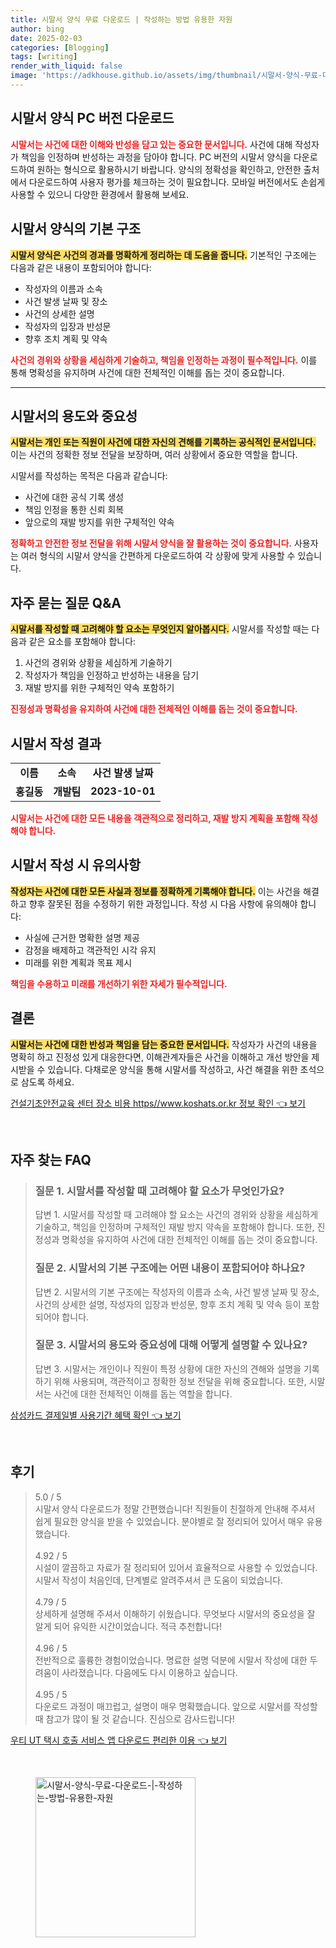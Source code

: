 ```yaml
---
title: 시말서 양식 무료 다운로드 | 작성하는 방법 유용한 자원
author: bing
date: 2025-02-03
categories: [Blogging]
tags: [writing]
render_with_liquid: false
image: 'https://adkhouse.github.io/assets/img/thumbnail/시말서-양식-무료-다운로드-|-작성하는-방법-유용한-자원.webp'
---
```



<h2 id='시말서_다운로드_안내'>시말서 양식 PC 버전 다운로드</h2>

<p><b><span style="color: #ee2323;">시말서는 사건에 대한 이해와 반성을 담고 있는 중요한 문서입니다.</span></b> 사건에 대해 작성자가 책임을 인정하며 반성하는 과정을 담아야 합니다. PC 버전의 시말서 양식을 다운로드하여 원하는 형식으로 활용하시기 바랍니다. 양식의 정확성을 확인하고, 안전한 출처에서 다운로드하여 사용자 평가를 체크하는 것이 필요합니다. 모바일 버전에서도 손쉽게 사용할 수 있으니 다양한 환경에서 활용해 보세요.</p>

<h2 id='시말서_기본_구조'>시말서 양식의 기본 구조</h2>

<p><b><span style="background-color: #ffe066;">시말서 양식은 사건의 경과를 명확하게 정리하는 데 도움을 줍니다.</span></b> 기본적인 구조에는 다음과 같은 내용이 포함되어야 합니다:</p>

<ul>
    <li>작성자의 이름과 소속</li>
    <li>사건 발생 날짜 및 장소</li>
    <li>사건의 상세한 설명</li>
    <li>작성자의 입장과 반성문</li>
    <li>향후 조치 계획 및 약속</li>
</ul>

<p><b><span style="color: #ee2323;">사건의 경위와 상황을 세심하게 기술하고, 책임을 인정하는 과정이 필수적입니다.</span></b> 이를 통해 명확성을 유지하며 사건에 대한 전체적인 이해를 돕는 것이 중요합니다.</p>

<hr />

<h2 id='시말서의_용도와_중요성'>시말서의 용도와 중요성</h2>

<p><b><span style="background-color: #ffe066;">시말서는 개인 또는 직원이 사건에 대한 자신의 견해를 기록하는 공식적인 문서입니다.</span></b> 이는 사건의 정확한 정보 전달을 보장하며, 여러 상황에서 중요한 역할을 합니다.</p>

<p>시말서를 작성하는 목적은 다음과 같습니다:</p>

<ul>
    <li>사건에 대한 공식 기록 생성</li>
    <li>책임 인정을 통한 신뢰 회복</li>
    <li>앞으로의 재발 방지를 위한 구체적인 약속</li>
</ul>

<p><b><span style="color: #ee2323;">정확하고 안전한 정보 전달을 위해 시말서 양식을 잘 활용하는 것이 중요합니다.</span></b> 사용자는 여러 형식의 시말서 양식을 간편하게 다운로드하여 각 상황에 맞게 사용할 수 있습니다.</p>

<h2 id='자주_묻는_질문'>자주 묻는 질문 Q&A</h2>

<p><b><span style="background-color: #ffe066;">시말서를 작성할 때 고려해야 할 요소는 무엇인지 알아봅시다.</span></b> 시말서를 작성할 때는 다음과 같은 요소를 포함해야 합니다:</p>

<ol>
    <li>사건의 경위와 상황을 세심하게 기술하기</li>
    <li>작성자가 책임을 인정하고 반성하는 내용을 담기</li>
    <li>재발 방지를 위한 구체적인 약속 포함하기</li>
</ol>

<p><b><span style="color: #ee2323;">진정성과 명확성을 유지하여 사건에 대한 전체적인 이해를 돕는 것이 중요합니다.</span></b></p>

<h2 id='시말서_작성_결과'>시말서 작성 결과</h2>

<table>
    <tr>
        <td style="text-align: center; height: 17px;"><b>이름</b></td>
        <td style="text-align: center; height: 17px;"><b>소속</b></td>
        <td style="text-align: center; height: 17px;"><b>사건 발생 날짜</b></td>
    </tr>
    <tr>
        <td style="text-align: center; height: 17px;"><b>홍길동</b></td>
        <td style="text-align: center; height: 17px;"><b>개발팀</b></td>
        <td style="text-align: center; height: 17px;"><b>2023-10-01</b></td>
    </tr>
</table>

<p><b><span style="color: #ee2323;">시말서는 사건에 대한 모든 내용을 객관적으로 정리하고, 재발 방지 계획을 포함해 작성해야 합니다.</span></b></p>

<h2 id='시말서_작성_시_유의사항'>시말서 작성 시 유의사항</h2>

<p><b><span style="background-color: #ffe066;">작성자는 사건에 대한 모든 사실과 정보를 정확하게 기록해야 합니다.</span></b> 이는 사건을 해결하고 향후 잘못된 점을 수정하기 위한 과정입니다. 작성 시 다음 사항에 유의해야 합니다:</p>

<ul>
    <li>사실에 근거한 명확한 설명 제공</li>
    <li>감정을 배제하고 객관적인 시각 유지</li>
    <li>미래를 위한 계획과 목표 제시</li>
</ul>

<p><b><span style="color: #ee2323;">책임을 수용하고 미래를 개선하기 위한 자세가 필수적입니다.</span></b></p>

<h2 id='결론'>결론</h2>

<p><b><span style="background-color: #ffe066;">시말서는 사건에 대한 반성과 책임을 담는 중요한 문서입니다.</span></b> 작성자가 사건의 내용을 명확히 하고 진정성 있게 대응한다면, 이해관계자들은 사건을 이해하고 개선 방안을 제시받을 수 있습니다. 다채로운 양식을 통해 시말서를 작성하고, 사건 해결을 위한 초석으로 삼도록 하세요.</p>


<p><a class="click-button" title="건설기초안전교육 센터 장소 비용 https//www.koshats.or.kr 정보 확인" href="https://adkhouse.github.io/posts/%EA%B1%B4%EC%84%A4%EA%B8%B0%EC%B4%88%EC%95%88%EC%A0%84%EA%B5%90%EC%9C%A1-%EC%84%BC%ED%84%B0-%EC%9E%A5%EC%86%8C-%EB%B9%84%EC%9A%A9-httpswww.koshats.or.kr-%EC%A0%95%EB%B3%B4-%ED%99%95%EC%9D%B8/" rel="dofollow">건설기초안전교육 센터 장소 비용 https//www.koshats.or.kr 정보 확인 👈 보기</a></p><br>
<h2 id='자주_찾는_FAQ'>자주 찾는 FAQ</h2>
<div itemscope="" itemtype="https://schema.org/FAQPage">
<blockquote>
<div itemscope="" itemprop="mainEntity" itemtype="https://schema.org/Question">
<h3 itemprop="name">질문 1. 시말서를 작성할 때 고려해야 할 요소가 무엇인가요?</h3>
<div itemscope="" itemprop="acceptedAnswer" itemtype="https://schema.org/Answer">
<span itemprop="text">
<p>답변 1. 시말서를 작성할 때 고려해야 할 요소는 사건의 경위와 상황을 세심하게 기술하고, 책임을 인정하며 구체적인 재발 방지 약속을 포함해야 합니다. 또한, 진정성과 명확성을 유지하여 사건에 대한 전체적인 이해를 돕는 것이 중요합니다.</p>
</span>
</div>
</div>
<div itemscope="" itemprop="mainEntity" itemtype="https://schema.org/Question">
<h3 itemprop="name">질문 2. 시말서의 기본 구조에는 어떤 내용이 포함되어야 하나요?</h3>
<div itemscope="" itemprop="acceptedAnswer" itemtype="https://schema.org/Answer">
<span itemprop="text">
<p>답변 2. 시말서의 기본 구조에는 작성자의 이름과 소속, 사건 발생 날짜 및 장소, 사건의 상세한 설명, 작성자의 입장과 반성문, 향후 조치 계획 및 약속 등이 포함되어야 합니다.</p>
</span>
</div>
</div>
<div itemscope="" itemprop="mainEntity" itemtype="https://schema.org/Question">
<h3 itemprop="name">질문 3. 시말서의 용도와 중요성에 대해 어떻게 설명할 수 있나요?</h3>
<div itemscope="" itemprop="acceptedAnswer" itemtype="https://schema.org/Answer">
<span itemprop="text">
<p>답변 3. 시말서는 개인이나 직원이 특정 상황에 대한 자신의 견해와 설명을 기록하기 위해 사용되며, 객관적이고 정확한 정보 전달을 위해 중요합니다. 또한, 시말서는 사건에 대한 전체적인 이해를 돕는 역할을 합니다.</p>
</span>
</div>
</div>
</blockquote>
</div>
<p><a class="click-button" title="삼성카드 결제일별 사용기간 혜택 확인" href="https://adkhouse.github.io/posts/%EC%82%BC%EC%84%B1%EC%B9%B4%EB%93%9C-%EA%B2%B0%EC%A0%9C%EC%9D%BC%EB%B3%84-%EC%82%AC%EC%9A%A9%EA%B8%B0%EA%B0%84-%ED%98%9C%ED%83%9D-%ED%99%95%EC%9D%B8/" rel="dofollow">삼성카드 결제일별 사용기간 혜택 확인 👈 보기</a></p><br>
<h2 id='후기'>후기</h2>
<div itemscope itemtype="https://schema.org/Product">
  <blockquote>
  <div itemprop="review" itemscope itemtype="https://schema.org/Review">
      <div itemprop="reviewRating" itemscope itemtype="https://schema.org/Rating"> <span itemprop="ratingValue">5.0</span> / <span itemprop="bestRating">5</span> </div>
      <span itemprop="reviewBody">시말서 양식 다운로드가 정말 간편했습니다! 직원들이 친절하게 안내해 주셔서 쉽게 필요한 양식을 받을 수 있었습니다. 분야별로 잘 정리되어 있어서 매우 유용했습니다.</span>
  </div>
  <br>
  <div itemprop="review" itemscope itemtype="https://schema.org/Review">
      <div itemprop="reviewRating" itemscope itemtype="https://schema.org/Rating"> <span itemprop="ratingValue">4.92</span> / <span itemprop="bestRating">5</span> </div>
      <span itemprop="reviewBody">시설이 깔끔하고 자료가 잘 정리되어 있어서 효율적으로 사용할 수 있었습니다. 시말서 작성이 처음인데, 단계별로 알려주셔서 큰 도움이 되었습니다.</span>
  </div>
  <br>
  <div itemprop="review" itemscope itemtype="https://schema.org/Review">
      <div itemprop="reviewRating" itemscope itemtype="https://schema.org/Rating"> <span itemprop="ratingValue">4.79</span> / <span itemprop="bestRating">5</span> </div>
      <span itemprop="reviewBody">상세하게 설명해 주셔서 이해하기 쉬웠습니다. 무엇보다 시말서의 중요성을 잘 알게 되어 유익한 시간이었습니다. 적극 추천합니다!</span>
  </div>
  <br>
  <div itemprop="review" itemscope itemtype="https://schema.org/Review">
      <div itemprop="reviewRating" itemscope itemtype="https://schema.org/Rating"> <span itemprop="ratingValue">4.96</span> / <span itemprop="bestRating">5</span> </div>
      <span itemprop="reviewBody">전반적으로 훌륭한 경험이었습니다. 명료한 설명 덕분에 시말서 작성에 대한 두려움이 사라졌습니다. 다음에도 다시 이용하고 싶습니다.</span>
  </div>
  <br>
  <div itemprop="review" itemscope itemtype="https://schema.org/Review">
      <div itemprop="reviewRating" itemscope itemtype="https://schema.org/Rating"> <span itemprop="ratingValue">4.95</span> / <span itemprop="bestRating">5</span> </div>
      <span itemprop="reviewBody">다운로드 과정이 매끄럽고, 설명이 매우 명확했습니다. 앞으로 시말서를 작성할 때 참고가 많이 될 것 같습니다. 진심으로 감사드립니다!</span>
  </div>
  </blockquote>
</div>
<p><a class="click-button" title="우티 UT 택시 호출 서비스 앱 다운로드 편리한 이용" href="https://adkhouse.github.io/posts/%EC%9A%B0%ED%8B%B0-UT-%ED%83%9D%EC%8B%9C-%ED%98%B8%EC%B6%9C-%EC%84%9C%EB%B9%84%EC%8A%A4-%EC%95%B1-%EB%8B%A4%EC%9A%B4%EB%A1%9C%EB%93%9C-%ED%8E%B8%EB%A6%AC%ED%95%9C-%EC%9D%B4%EC%9A%A9/" rel="dofollow">우티 UT 택시 호출 서비스 앱 다운로드 편리한 이용 👈 보기</a></p><br>
<figure class="image"><img src="https://adkhouse.github.io/assets/img/thumbnail/시말서-양식-무료-다운로드-|-작성하는-방법-유용한-자원.webp" alt="시말서-양식-무료-다운로드-|-작성하는-방법-유용한-자원" width="256" height="256"></figure>